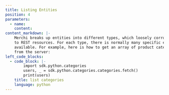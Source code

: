 ```yaml
---
title: Listing Entities
position: 4
parameters:
  - name:
    content:
content_markdown: |-
    Merchi breaks up entities into different types, which loosely corrospond
    to REST resources. For each type, there is normally many specific entities
    available. For example, here is how to get an array of product categories
    from the server:
left_code_blocks:
  - code_block: |-
        import sdk.python.categories
        users, _ = sdk.python.categories.categories.fetch()
        print(users)
    title: list categories
    language: python
---
```

